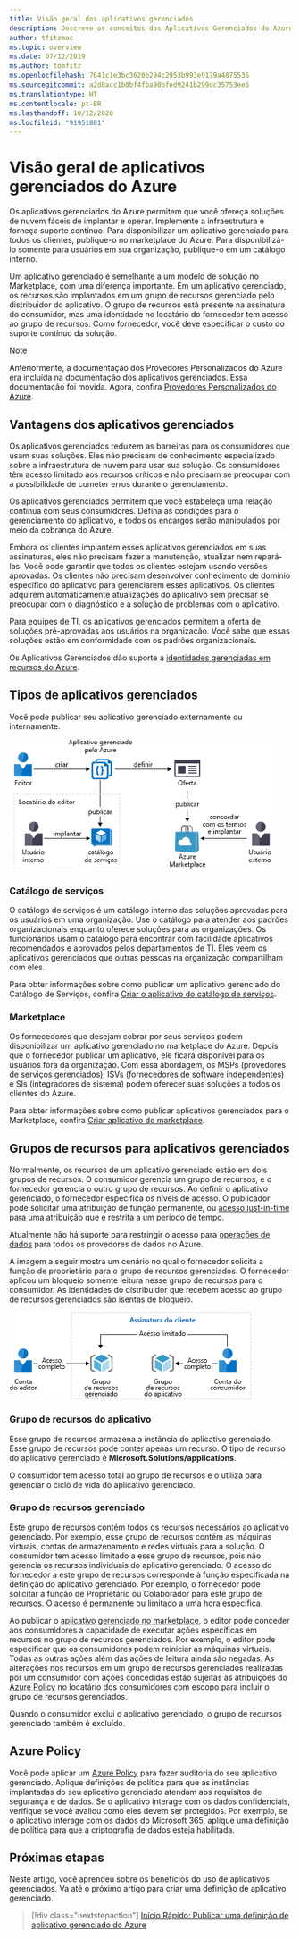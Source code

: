```yaml
---
title: Visão geral dos aplicativos gerenciados
description: Descreve os conceitos dos Aplicativos Gerenciados do Azure, que fornecem soluções de nuvem que são fáceis de serem implantadas e operadas pelos consumidores.
author: tfitzmac
ms.topic: overview
ms.date: 07/12/2019
ms.author: tomfitz
ms.openlocfilehash: 7641c1e3bc3620b294c2953b993e9179a4875536
ms.sourcegitcommit: a2d8acc1b0bf4fba90bfed9241b299dc35753ee6
ms.translationtype: HT
ms.contentlocale: pt-BR
ms.lasthandoff: 10/12/2020
ms.locfileid: "91951801"
---
```

# <a name="azure-managed-applications-overview"></a>Visão geral de aplicativos gerenciados do Azure

Os aplicativos gerenciados do Azure permitem que você ofereça soluções de nuvem fáceis de implantar e operar. Implemente a infraestrutura e forneça suporte contínuo. Para disponibilizar um aplicativo gerenciado para todos os clientes, publique-o no marketplace do Azure. Para disponibilizá-lo somente para usuários em sua organização, publique-o em um catálogo interno. 

Um aplicativo gerenciado é semelhante a um modelo de solução no Marketplace, com uma diferença importante. Em um aplicativo gerenciado, os recursos são implantados em um grupo de recursos gerenciado pelo distribuidor do aplicativo. O grupo de recursos está presente na assinatura do consumidor, mas uma identidade no locatário do fornecedor tem acesso ao grupo de recursos. Como fornecedor, você deve especificar o custo do suporte contínuo da solução.

> [!NOTE]
> Anteriormente, a documentação dos Provedores Personalizados do Azure era incluída na documentação dos aplicativos gerenciados. Essa documentação foi movida. Agora, confira [Provedores Personalizados do Azure](../custom-providers/overview.md).

## <a name="advantages-of-managed-applications"></a>Vantagens dos aplicativos gerenciados

Os aplicativos gerenciados reduzem as barreiras para os consumidores que usam suas soluções. Eles não precisam de conhecimento especializado sobre a infraestrutura de nuvem para usar sua solução. Os consumidores têm acesso limitado aos recursos críticos e não precisam se preocupar com a possibilidade de cometer erros durante o gerenciamento. 

Os aplicativos gerenciados permitem que você estabeleça uma relação contínua com seus consumidores. Defina as condições para o gerenciamento do aplicativo, e todos os encargos serão manipulados por meio da cobrança do Azure.

Embora os clientes implantem esses aplicativos gerenciados em suas assinaturas, eles não precisam fazer a manutenção, atualizar nem repará-las. Você pode garantir que todos os clientes estejam usando versões aprovadas. Os clientes não precisam desenvolver conhecimento de domínio específico do aplicativo para gerenciarem esses aplicativos. Os clientes adquirem automaticamente atualizações do aplicativo sem precisar se preocupar com o diagnóstico e a solução de problemas com o aplicativo. 

Para equipes de TI, os aplicativos gerenciados permitem a oferta de soluções pré-aprovadas aos usuários na organização. Você sabe que essas soluções estão em conformidade com os padrões organizacionais.

Os Aplicativos Gerenciados dão suporte a [identidades gerenciadas em recursos do Azure](./publish-managed-identity.md).

## <a name="types-of-managed-applications"></a>Tipos de aplicativos gerenciados

Você pode publicar seu aplicativo gerenciado externamente ou internamente.

![Publicar interna ou externamente](./media/overview/manage_app_options.png)

### <a name="service-catalog"></a>Catálogo de serviços

O catálogo de serviços é um catálogo interno das soluções aprovadas para os usuários em uma organização. Use o catálogo para atender aos padrões organizacionais enquanto oferece soluções para as organizações. Os funcionários usam o catálogo para encontrar com facilidade aplicativos recomendados e aprovados pelos departamentos de TI. Eles veem os aplicativos gerenciados que outras pessoas na organização compartilham com eles.

Para obter informações sobre como publicar um aplicativo gerenciado do Catálogo de Serviços, confira [Criar o aplicativo do catálogo de serviços](publish-service-catalog-app.md).

### <a name="marketplace"></a>Marketplace

Os fornecedores que desejam cobrar por seus serviços podem disponibilizar um aplicativo gerenciado no marketplace do Azure. Depois que o fornecedor publicar um aplicativo, ele ficará disponível para os usuários fora da organização. Com essa abordagem, os MSPs (provedores de serviços gerenciados), ISVs (fornecedores de software independentes) e SIs (integradores de sistema) podem oferecer suas soluções a todos os clientes do Azure.

Para obter informações sobre como publicar aplicativos gerenciados para o Marketplace, confira [Criar aplicativo do marketplace](../../marketplace/partner-center-portal/create-new-azure-apps-offer.md).

## <a name="resource-groups-for-managed-applications"></a>Grupos de recursos para aplicativos gerenciados

Normalmente, os recursos de um aplicativo gerenciado estão em dois grupos de recursos. O consumidor gerencia um grupo de recursos, e o fornecedor gerencia o outro grupo de recursos. Ao definir o aplicativo gerenciado, o fornecedor especifica os níveis de acesso. O publicador pode solicitar uma atribuição de função permanente, ou [acesso just-in-time](request-just-in-time-access.md) para uma atribuição que é restrita a um período de tempo.

Atualmente não há suporte para restringir o acesso para [operações de dados](../../role-based-access-control/role-definitions.md) para todos os provedores de dados no Azure.

A imagem a seguir mostra um cenário no qual o fornecedor solicita a função de proprietário para o grupo de recursos gerenciados. O fornecedor aplicou um bloqueio somente leitura nesse grupo de recursos para o consumidor. As identidades do distribuidor que recebem acesso ao grupo de recursos gerenciados são isentas de bloqueio.

![Acesso ao grupo de recursos](./media/overview/access.png)

### <a name="application-resource-group"></a>Grupo de recursos do aplicativo

Esse grupo de recursos armazena a instância do aplicativo gerenciado. Esse grupo de recursos pode conter apenas um recurso. O tipo de recurso do aplicativo gerenciado é **Microsoft.Solutions/applications**.

O consumidor tem acesso total ao grupo de recursos e o utiliza para gerenciar o ciclo de vida do aplicativo gerenciado.

### <a name="managed-resource-group"></a>Grupo de recursos gerenciado

Este grupo de recursos contém todos os recursos necessários ao aplicativo gerenciado. Por exemplo, esse grupo de recursos contém as máquinas virtuais, contas de armazenamento e redes virtuais para a solução. O consumidor tem acesso limitado a esse grupo de recursos, pois não gerencia os recursos individuais do aplicativo gerenciado. O acesso do fornecedor a este grupo de recursos corresponde à função especificada na definição do aplicativo gerenciado. Por exemplo, o fornecedor pode solicitar a função de Proprietário ou Colaborador para este grupo de recursos. O acesso é permanente ou limitado a uma hora específica.

Ao publicar o [aplicativo gerenciado no marketplace](../../marketplace/partner-center-portal/create-new-azure-apps-offer.md), o editor pode conceder aos consumidores a capacidade de executar ações específicas em recursos no grupo de recursos gerenciados. Por exemplo, o editor pode especificar que os consumidores podem reiniciar as máquinas virtuais. Todas as outras ações além das ações de leitura ainda são negadas. As alterações nos recursos em um grupo de recursos gerenciados realizadas por um consumidor com ações concedidas estão sujeitas às atribuições do [Azure Policy](../../governance/policy/overview.md) no locatário dos consumidores com escopo para incluir o grupo de recursos gerenciados.

Quando o consumidor exclui o aplicativo gerenciado, o grupo de recursos gerenciado também é excluído.

## <a name="azure-policy"></a>Azure Policy

Você pode aplicar um [Azure Policy](../../governance/policy/overview.md) para fazer auditoria do seu aplicativo gerenciado. Aplique definições de política para que as instâncias implantadas do seu aplicativo gerenciado atendam aos requisitos de segurança e de dados. Se o aplicativo interage com os dados confidenciais, verifique se você avaliou como eles devem ser protegidos. Por exemplo, se o aplicativo interage com os dados do Microsoft 365, aplique uma definição de política para que a criptografia de dados esteja habilitada.

## <a name="next-steps"></a>Próximas etapas

Neste artigo, você aprendeu sobre os benefícios do uso de aplicativos gerenciados. Va até o próximo artigo para criar uma definição de aplicativo gerenciado.

> [!div class="nextstepaction"]
> [Início Rápido: Publicar uma definição de aplicativo gerenciado do Azure](publish-service-catalog-app.md)